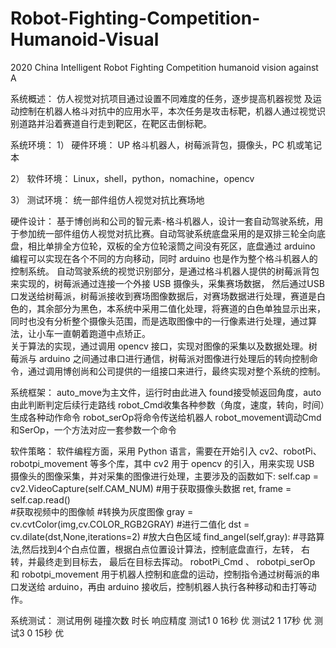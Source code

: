 # Robot-Fighting-Competition-Humanoid-Visual
2020 China Intelligent Robot Fighting Competition humanoid vision against A

系统概述： 
仿人视觉对抗项目通过设置不同难度的任务，逐步提高机器视觉 
及运动控制在机器人格斗对抗中的应用水平，本次任务是攻击标靶，机器人通过视觉识别道路并沿着赛道自行走到靶区，在靶区击倒标靶。 

系统环境： 
1）	硬件环境： 
UP 格斗机器人，树莓派背包，摄像头，PC 机或笔记本 

2）	软件环境： 
Linux，shell，python，nomachine，opencv 

3）	测试环境： 
统一部件组仿人视觉对抗比赛场地

硬件设计： 
基于博创尚和公司的智元素-格斗机器人，设计一套自动驾驶系统，用于参加统一部件组仿人视觉对抗比赛。自动驾驶系统底盘采用的是双排三轮全向底盘，相比单排全方位轮，双板的全方位轮滚筒之间没有死区，底盘通过 arduino 编程可以实现在各个不同的方向移动，同时 arduino 也是作为整个格斗机器人的控制系统。 
自动驾驶系统的视觉识别部分，是通过格斗机器人提供的树莓派背包来实现的，树莓派通过连接一个外接 USB 摄像头，采集赛场数据， 然后通过USB 口发送给树莓派，树莓派接收到赛场图像数据后，对赛场数据进行处理，赛道是白色的，其余部分为黑色，本系统中采用二值化处理，将赛道的白色单独显示出来，同时也没有分析整个摄像头范围，而是选取图像中的一行像素进行处理，通过算法，让小车一直朝着跑道中点矫正。  
关于算法的实现，通过调用 opencv 接口，实现对图像的采集以及数据处理。树莓派与 arduino 之间通过串口进行通信，树莓派对图像进行处理后的转向控制命令，通过调用博创尚和公司提供的一组接口来进行，最终实现对整个系统的控制。

系统框架：
auto_move为主文件，运行时由此进入
found接受帧返回角度，auto由此判断判定后续行走路线
robot_Cmd收集各种参数（角度，速度，转向，时间）生成各种动作命令
robot_serOp将命令传送给机器人
robot_movement调动Cmd和SerOp，一个方法对应一套参数一个命令
 
软件策略： 
软件编程方面，采用 Python 语言，需要在开始引入 cv2、robotPi、 robotpi_movement 等多个库，其中 cv2 用于 opencv 的引入，用来实现 USB 摄像头的图像采集，并对采集的图像进行处理，主要涉及的函数如下: 
self.cap = cv2.VideoCapture(self.CAM_NUM) 
#用于获取摄像头数据 
ret, frame = self.cap.read() 	  
#获取视频中的图像帧
#转换为灰度图像 
gray = cv.cvtColor(img,cv.COLOR_RGB2GRAY) 
#进行二值化 
dst = cv.dilate(dst,None,iterations=2) 	#放大白色区域 
find_angel(self,gray):
#寻路算法,然后找到4个白点位置，根据白点位置设计算法，控制底盘直行，左转， 右转，并最终走到目标去， 最后在目标去挥动。
robotPi_Cmd 、 robotpi_serOp 和 robotpi_movement 用于机器人控制和底盘的运动，控制指令通过树莓派的串口发送给 arduino，再由 arduino 接收后，控制机器人执行各种移动和击打等动作。 

系统测试： 
测试用例	碰撞次数	时长	响应精度
测试1	    0	       16秒	优
测试2   	1	       17秒	优
测试3   	0	       15秒	优

